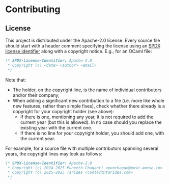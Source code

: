 # Contributing

## License

This project is distributed under the Apache-2.0 license. Every source file
should start with a header comment specifying the license using an [SPDX license
identifier](https://spdx.dev/learn/handling-license-info/) along with a
copyright notice. E.g., for an OCaml file:

```ocaml
(* SPDX-License-Identifier: Apache-2.0
 * Copyright (c) <date> <author> <email>
 *)
```

Note that:

- The holder, on the copyright line, is the name of individual
  contributors and/or their company;
- When adding a significant new contribution to a file (i.e. more like
  whole new features, rather than simple fixes), check whether there
  already is a copyright for your copyright holder (see above):
  - If there is one, mentioning any year, it is not required to add
    the current year (but this is allowed). In no case should you
    replace the existing year with the current one.
  - If there is no line for your copyright holder, you should add one,
    with the current year.

For example, for a source file with multiple contributors spanning
several years, the copyright lines may look as follows:

```ocaml
(* SPDX-License-Identifier: Apache-2.0
 * Copyright (c) 2024-2025 Puneeth Chaganti <punchagan@muse-amuse.in>
 * Copyright (c) 2025-2025 Tarides <contact@tarides.com>
 *)
```
